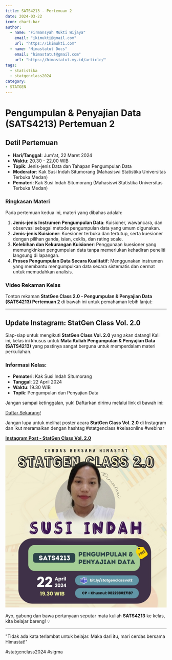 ```yaml
--- 
title: SATS4213 - Pertemuan 2
date: 2024-03-22
icon: chart-bar
author:
  - name: "Firmansyah Mukti Wijaya"
    email: "ikimukti@gmail.com"
    url: "https://ikimukti.com"
  - name: "Himastatut Docs"
    email: "himastatut@gmail.com"
    url: "https://himastatut.my.id/article/"
tags:
  - statistika
  - statgenclass2024
category: 
- STATGEN
--- 
```


# Pengumpulan & Penyajian Data (SATS4213) Pertemuan 2

## Detil Pertemuan

- **Hari/Tanggal**: Jum'at, 22 Maret 2024  
- **Waktu**: 20.30 - 22.00 WIB  
- **Topik**: Jenis-jenis Data dan Tahapan Pengumpulan Data  
- **Moderator**: Kak Susi Indah Situmorang (Mahasiswi Statistika Universitas Terbuka Medan)  
- **Pemateri**: Kak Susi Indah Situmorang (Mahasiswi Statistika Universitas Terbuka Medan)

### Ringkasan Materi
Pada pertemuan kedua ini, materi yang dibahas adalah:
1. **Jenis-jenis Instrumen Pengumpulan Data**: Kuisioner, wawancara, dan observasi sebagai metode pengumpulan data yang umum digunakan.
2. **Jenis-jenis Kuisioner**: Kuesioner terbuka dan tertutup, serta kuesioner dengan pilihan ganda, isian, ceklis, dan rating scale.
3. **Kelebihan dan Kekurangan Kuisioner**: Penggunaan kuesioner yang memungkinkan pengumpulan data tanpa memerlukan kehadiran peneliti langsung di lapangan.
4. **Proses Pengumpulan Data Secara Kualitatif**: Menggunakan instrumen yang membantu mengumpulkan data secara sistematis dan cermat untuk memudahkan analisis.

### Video Rekaman Kelas
Tonton rekaman **StatGen Class 2.0 - Pengumpulan & Penyajian Data (SATS4213) Pertemuan 2** di bawah ini untuk pemahaman lebih lanjut:

<VidStack  
  src="https://www.youtube.com/watch?v=AUxJLrAxnh4"  
  title="StatGen Class 2.0 - Pengumpulan & Penyajian Data (SATS4213) Pertemuan 2"
/>

--- 

## Update Instagram: StatGen Class Vol. 2.0

Siap-siap untuk mengikuti **StatGen Class Vol. 2.0** yang akan datang! Kali ini, kelas ini khusus untuk **Mata Kuliah Pengumpulan & Penyajian Data (SATS4213)** yang pastinya sangat berguna untuk memperdalam materi perkuliahan.

### Informasi Kelas:

- **Pemateri**: Kak Susi Indah Situmorang
- **Tanggal**: 22 April 2024
- **Waktu**: 19.30 WIB
- **Topik**: Pengumpulan dan Penyajian Data

Jangan sampai ketinggalan, yuk! Daftarkan dirimu melalui link di bawah ini:

[Daftar Sekarang!](https://bit.ly/statgenclassvol2)

Jangan lupa untuk melihat poster acara **StatGen Class Vol. 2.0** di Instagram dan ikut meramaikan dengan hashtag #statgenclass #kelasonline #webinar

[**Instagram Post - StatGen Class Vol. 2.0**](https://www.instagram.com/p/C6DL1EfSS4n/?img_index=1)

![StatGen Class 2.0 Poster](pertemuan_2_image.png)

Ayo, gabung dan bawa pertanyaan seputar mata kuliah **SATS4213** ke kelas, kita belajar bareng! 💡

--- 

"Tidak ada kata terlambat untuk belajar. Maka dari itu, mari cerdas bersama Himastat!"

#statgenclass2024 #sigma
